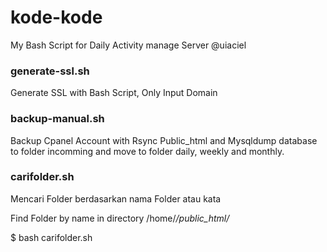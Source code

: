 # kode-kode

My Bash Script for Daily Activity manage Server
@uiaciel

### generate-ssl.sh
Generate SSL with Bash Script, Only Input Domain

### backup-manual.sh
Backup Cpanel Account with Rsync Public_html and Mysqldump database to folder incomming
and move to folder daily, weekly and monthly.

### carifolder.sh
Mencari Folder berdasarkan nama Folder atau kata

Find Folder by name in directory /home/*/public_html/*

$ bash carifolder.sh <kata>

